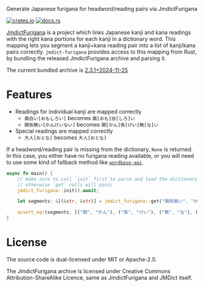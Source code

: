 Generate Japanese furigana for headword/reading pairs via JmdictFurigana

[![crates.io](https://img.shields.io/crates/v/jmdict-furigana.svg)](https://crates.io/crates/jmdict-furigana)
[![docs.rs](https://img.shields.io/docsrs/jmdict-furigana)](https://docs.rs/jmdict-furigana)

[JmdictFurigana] is a project which links Japanese kanji and kana readings with the right kana portions for each kanji in a dictionary word. This mapping lets you segment a kanji+kana reading pair into a list of kanji/kana pairs correctly. `jmdict-furigana` provides access to this mapping from Rust, by bundling the released JmdictFurigana archive and parsing it.

The current bundled archive is [2.3.1+2024-11-25](https://github.com/Doublevil/JmdictFurigana/releases/tag/2.3.1%2B2024-11-25)

# Features

- Readings for individual kanji are mapped correctly
  - `面白い[おもしろい]` becomes `面[おも]白[しろ]い`
  - `関係無い[かんけいない]` becomes `関[かん]係[けい]無[な]い`
- Special readings are mapped correctly
  - `大人[おとな]` becomes `大人[おとな]`

If a headword/reading pair is missing from the dictionary, `None` is returned. In this case, you either have no furigana reading available, or you will need to use some kind of fallback method like [`wordbase-api`].

```rust
async fn main() {
    // make sure to call `init` first to parse and load the dictionary
    // otherwise `get` calls will panic
    jmdict_furigana::init().await;

    let segments: &[(&str, &str)] = jmdict_furigana::get("関係無い", "かんけいない").unwrap();

    assert_eq!(segments, [("関", "かん"), ("係", "けい"), ("無", "な"), ("い", "")]);
}
```

# License

The source code is dual-licensed under MIT or Apache-2.0.

The JmdictFurigana archive is licensed under Creative Commons Attribution-ShareAlike Licence, same as JmdictFurigana and JMDict itself.

[JmdictFurigana]: https://github.com/Doublevil/JmdictFurigana
[`wordbase-api`]: https://docs.rs/wordbase-api
